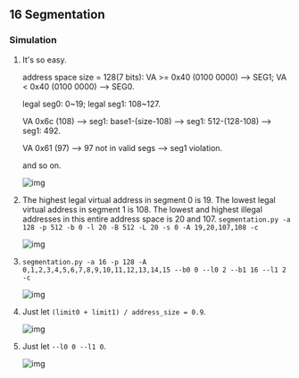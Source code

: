 ## 16 Segmentation

### Simulation

1. It's so easy.

   address space size = 128(7 bits): VA >= 0x40 (0100 0000) --> SEG1; VA < 0x40 (0100 0000) --> SEG0.

   legal seg0: 0\~19; legal seg1: 108\~127.

   VA 0x6c (108) --> seg1: base1-(size-108) --> seg1: 512-(128-108) --> seg1: 492.

   VA 0x61 (97) --> 97 not in valid segs --> seg1 violation.

   and so on.

   ![img](./images/1.png)

2. The highest legal virtual address in segment 0 is 19. The lowest legal virtual address in segment 1 is 108. The lowest and highest illegal addresses in this entire address space is 20 and 107. `segmentation.py -a 128 -p 512 -b 0 -l 20 -B 512 -L 20 -s 0 -A 19,20,107,108 -c`

   ![img](./images/2.png)

3. `segmentation.py -a 16 -p 128 -A 0,1,2,3,4,5,6,7,8,9,10,11,12,13,14,15 --b0 0 --l0 2 --b1 16 --l1 2 -c`

   ![img](./images/3.png)

4. Just let `(limit0 + limit1) / address_size = 0.9`.

   ![img](./images/4.png)

5. Just let `--l0 0 --l1 0`.

   ![img](./images/5.png)
